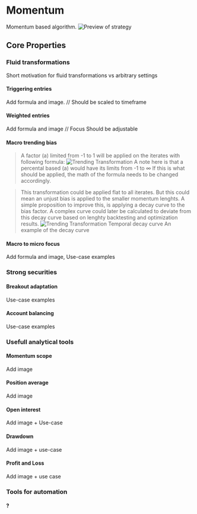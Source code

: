 # Momentum
Momentum based algorithm.
![Preview of strategy](https://github.com/CMYKSCRIPTS/Momentum/blob/MASTER/DOCS/PREVIEW.png)
## Core Properties
### Fluid transformations
Short motivation for fluid transformations vs arbitrary settings
#### Triggering entries
Add formula and image.
// Should be scaled to timeframe
#### Weighted entries
Add formula and image
// Focus Should be adjustable
#### Macro trending bias
> A factor (a) limited from -1 to 1 will be applied on the iterates with following formula:
![Trending Transformation](https://github.com/CMYKSCRIPTS/Momentum/blob/MASTER/DOCS/Trending%20transformation.png)
> A note here is that a percental based (a) would have its limits from -1 to ∞
If this is what should be applied, the math of the formula needs to be changed accordingly.

> This transformation could be applied flat to all iterates.
But this could mean an unjust bias is applied to the smaller momentum lenghts.
A simple proposition to improve this, is applying a decay curve to the bias factor.
A complex curve could later be calculated to deviate from this decay curve based on lenghty backtesting and optimization results.
![Trending Transformation Temporal decay curve](https://github.com/CMYKSCRIPTS/Momentum/blob/MASTER/DOCS/Tranding%20transformation%20with%20temporal%20bias%20curve.png)
> An example of the decay curve

#### Macro to micro focus
Add formula and image, Use-case examples

### Strong securities
#### Breakout adaptation
Use-case examples
#### Account balancing
Use-case examples

### Usefull analytical tools
#### Momentum scope
Add image
#### Position average
Add image
#### Open interest
Add image + Use-case
#### Drawdown
Add image + use-case
#### Profit and Loss
Add image + use case

### Tools for automation
#### ?